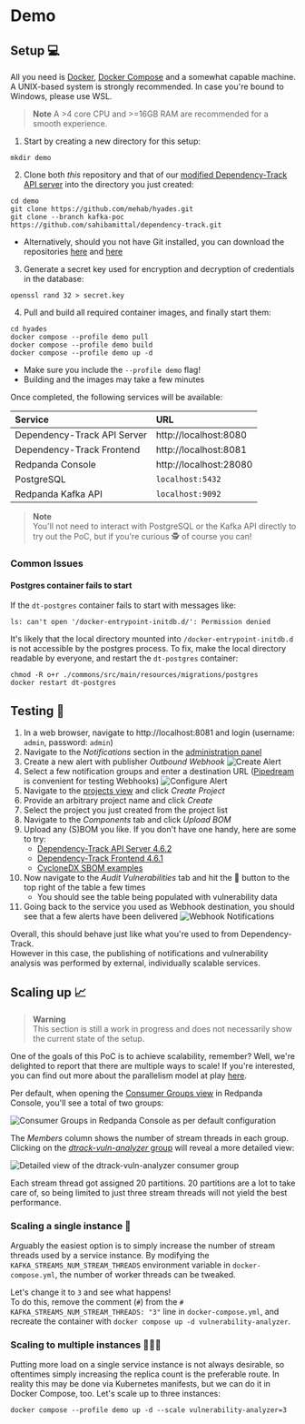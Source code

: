 # Demo

## Setup 💻

All you need is [Docker], [Docker Compose] and a somewhat capable machine.  
A UNIX-based system is strongly recommended. In case you're bound to Windows, please use WSL.

> **Note**
> A >4 core CPU and >=16GB RAM are recommended for a smooth experience.

1. Start by creating a new directory for this setup:
```shell
mkdir demo
```
2. Clone both *this* repository and that of our [modified Dependency-Track API server] into the directory you just created:
```shell
cd demo
git clone https://github.com/mehab/hyades.git
git clone --branch kafka-poc https://github.com/sahibamittal/dependency-track.git
```
  * Alternatively, should you not have Git installed, you can download the repositories [here](https://github.com/mehab/hyades/archive/refs/heads/main.zip)
    and [here](https://github.com/sahibamittal/dependency-track/archive/refs/heads/kafka-poc.zip)
3. Generate a secret key used for encryption and decryption of credentials in the database:
```shell
openssl rand 32 > secret.key
```
4. Pull and build all required container images, and finally start them:
```shell
cd hyades
docker compose --profile demo pull
docker compose --profile demo build
docker compose --profile demo up -d
```
  * Make sure you include the `--profile demo` flag!
  * Building and the images may take a few minutes

Once completed, the following services will be available:

| Service                     | URL                    |
|:----------------------------|:-----------------------|
| Dependency-Track API Server | http://localhost:8080  |
| Dependency-Track Frontend   | http://localhost:8081  |
| Redpanda Console            | http://localhost:28080 |
| PostgreSQL                  | `localhost:5432`       |
| Redpanda Kafka API          | `localhost:9092`       |

> **Note**  
> You'll not need to interact with PostgreSQL or the Kafka API directly to try out the PoC,
> but if you're curious 🕵️ of course you can!

### Common Issues

#### Postgres container fails to start

If the `dt-postgres` container fails to start with messages like:

```
ls: can't open '/docker-entrypoint-initdb.d/': Permission denied
```

It's likely that the local directory mounted into `/docker-entrypoint-initdb.d` is not accessible by the postgres process.
To fix, make the local directory readable by everyone, and restart the `dt-postgres` container:

```shell
chmod -R o+r ./commons/src/main/resources/migrations/postgres
docker restart dt-postgres
```

## Testing 🤞

1. In a web browser, navigate to http://localhost:8081 and login (username: `admin`, password: `admin`)
2. Navigate to the *Notifications* section in the [administration panel](http://localhost:8081/admin)
3. Create a new alert with publisher *Outbound Webhook*
![Create Alert](.github/images/demo_dtrack_create-alert.png)
4. Select a few notification groups and enter a destination URL ([Pipedream](https://pipedream.com/) is convenient for testing Webhooks)
![Configure Alert](.github/images/demo_dtrack_configure-alert.png)
5. Navigate to the [projects view](http://localhost:8081/projects) and click *Create Project*
6. Provide an arbitrary project name and click *Create*
7. Select the project you just created from the project list
8. Navigate to the *Components* tab and click *Upload BOM*
9. Upload any (S)BOM you like. If you don't have one handy, here are some to try:
    * [Dependency-Track API Server 4.6.2](https://github.com/DependencyTrack/dependency-track/releases/download/4.6.2/bom.json)
    * [Dependency-Track Frontend 4.6.1](https://github.com/DependencyTrack/frontend/releases/download/4.6.1/bom.json)
    * [CycloneDX SBOM examples](https://github.com/CycloneDX/bom-examples/tree/master/SBOM)
10. Now navigate to the *Audit Vulnerabilities* tab and hit the 🔄 button to the top right of the table a few times
    * You should see the table being populated with vulnerability data
11. Going back to the service you used as Webhook destination, you should see that a few alerts have been delivered
![Webhook Notifications](.github/images/demo_webhook_notifications.png)

Overall, this should behave just like what you're used to from Dependency-Track.  
However in this case, the publishing of notifications and vulnerability analysis was performed by external, 
individually scalable services.

## Scaling up 📈

> **Warning**  
> This section is still a work in progress and does not necessarily show
> the current state of the setup.

One of the goals of this PoC is to achieve scalability, remember? Well, we're delighted to report
that there are multiple ways to scale! If you're interested, you can find out more about the parallelism model 
at play [here](https://docs.confluent.io/platform/current/streams/architecture.html#parallelism-model).

Per default, when opening the [Consumer Groups view](http://localhost:28080/groups) in Redpanda Console, 
you'll see a total of two groups:

![Consumer Groups in Redpanda Console as per default configuration](.github/images/demo_redpanda-console_consumer-groups_default.png)

The *Members* column shows the number of stream threads in each group.  
Clicking on the [*dtrack-vuln-analyzer* group](http://localhost:28080/groups/dtrack-vuln-analyzer) will reveal a more detailed view:

![Detailed view of the dtrack-vuln-analyzer consumer group](.github/images/demo_redpanda-console_consumer-groups_default-detailed.png)

Each stream thread got assigned 20 partitions. 20 partitions are a lot to take care of, so being limited to just three
stream threads will not yield the best performance.

### Scaling a single instance 🚀

Arguably the easiest option is to simply increase the number of stream threads used by a service instance.
By modifying the `KAFKA_STREAMS_NUM_STREAM_THREADS` environment variable in `docker-compose.yml`, the number of worker
threads can be tweaked.

Let's change it to `3` and see what happens!  
To do this, remove the comment (`#`) from the `# KAFKA_STREAMS_NUM_STREAM_THREADS: "3"` line in `docker-compose.yml`,
and recreate the container with `docker compose up -d vulnerability-analyzer`.

### Scaling to multiple instances 🚀🚀🚀

Putting more load on a single service instance is not always desirable, so oftentimes simply increasing the replica 
count is the preferable route. In reality this may be done via Kubernetes manifests, but we can do it in Docker Compose, too.
Let's scale up to three instances:

```shell
docker compose --profile demo up -d --scale vulnerability-analyzer=3
```

[Docker]: https://docs.docker.com/engine/
[Docker Compose]: https://docs.docker.com/compose/install/
[modified Dependency-Track API server]: https://github.com/sahibamittal/dependency-track